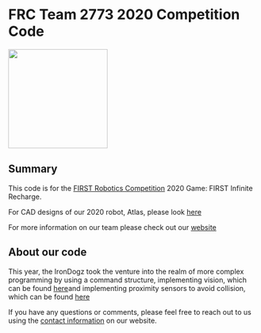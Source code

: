 # FRC Team 2773 2020 Competition Code

<img src="https://github.com/IronDogz2773/images/blob/master/IMG_1741.png" width =200>

## Summary
This code is for the [FIRST Robotics Competition](http://www.firstinspires.org/robotics/frc) 2020 Game: FIRST Infinite Recharge. 

For CAD designs of our 2020 robot, Atlas, please look [here](https://www.youtube.com)

For more information on our team please check out our [website](http://www.team2773.org)

## About our code
This year, the IronDogz took the venture into the realm of more complex programming by using a command structure, implementing vision, which can be found [here](youtube.com)and implementing proximity sensors to avoid collision, which can be found [here](https://youtube.com)

If you have any questions or comments, please feel free to reach out to us using the [contact information](http://www.team2773.org/client/social.html) on our website.
